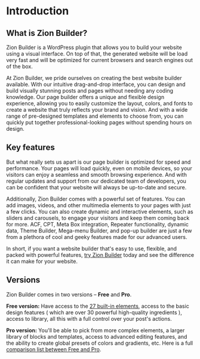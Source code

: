 # Introduction

## What is Zion Builder?

Zion Builder is a WordPress plugin that allows you to build your website using a visual interface. On top of that, the generated website will be load very fast and will be optimized for current browsers and search engines out of the box.

At Zion Builder, we pride ourselves on creating the best website builder available. With our intuitive drag-and-drop interface, you can design and build visually stunning posts and pages without needing any coding knowledge.
Our page builder offers a unique and flexible design experience, allowing you to easily customize the layout, colors, and fonts to create a website that truly reflects your brand and vision. And with a wide range of pre-designed templates and elements to choose from, you can quickly put together professional-looking pages without spending hours on design.

## Key features

But what really sets us apart is our page builder is optimized for speed and performance. Your pages will load quickly, even on mobile devices, so your visitors can enjoy a seamless and smooth browsing experience. And with regular updates and support from our dedicated team of developers, you can be confident that your website will always be up-to-date and secure.

Additionally, Zion Builder comes with a powerful set of features. You can add images, videos, and other multimedia elements to your pages with just a few clicks. You can also create dynamic and interactive elements, such as sliders and carousels, to engage your visitors and keep them coming back for more. ACF, CPT, Meta Box integration, Repeater functionality, dynamic data, Theme Builder, Mega-menu Builder, and pop-up builder are just a few from a plethora of cool and geeky features made for our advanced users.

In short, if you want a website builder that's easy to use, flexible, and packed with powerful features, [try Zion Builder](https://try.zionbuilder.io) today and see the difference it can make for your website.

## Versions

Zion Builder comes in two versions – **Free** and **Pro**.

**Free version:** Have access to the [27 built-in elements](/elements/section), access to the basic design features ( which are over 30 powerful high-quality ingredients ), access to library, all this with a full control over your post's actions.

**Pro version:** You'll be able to pick from more complex elements, a larger library of blocks and templates, access to advanced editing features, and the ability to create global presets of colors and gradients, etc.
Here is a full [comparison list between Free and Pro](/free-vs-pro).
